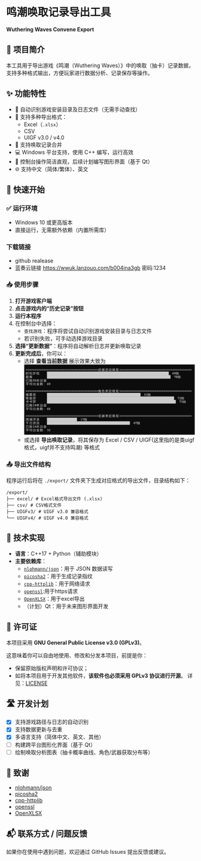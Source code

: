 # 鸣潮唤取记录导出工具  
**Wuthering Waves Convene Export**

## 📌 项目简介
本工具用于导出游戏《鸣潮（Wuthering Waves）》中的唤取（抽卡）记录数据，支持多种格式输出，方便玩家进行数据分析、记录保存等操作。


## ✨ 功能特性
- 📂 自动识别游戏安装目录及日志文件（无需手动查找）
- 📝 支持多种导出格式：
  - Excel（`.xlsx`）
  - CSV
  - UIGF v3.0 / v4.0
- 🔄 支持唤取记录合并
- 💻 Windows 平台支持，使用 C++ 编写，运行高效
- 🧾 控制台操作简洁直观，后续计划编写图形界面（基于 Qt）
- 🌐 支持中文（简体/繁体）、英文

## 🚀 快速开始

### ✅ 运行环境
- Windows 10 或更高版本
- 直接运行，无需额外依赖（内置所需库）

### 下载链接
- github realease
- 蓝奏云链接 https://wwuk.lanzouo.com/b004ina3gb 密码:1234

### 📥 使用步骤
1. **打开游戏客户端**
2. **点击游戏内的“历史记录”按钮**
3. **运行本程序**
4. 在控制台中选择：
   - `查找游戏`：程序将尝试自动识别游戏安装目录与日志文件  
   - 若识别失败，可手动选择游戏目录
5. **选择“更新数据”**：程序将自动解析日志并更新唤取记录
6. **更新完成后**，你可以：
   - 选择 **查看当前数据**
     展示效果大致为
     ![展示图片](./image/展示图片.png)
   - 或选择 **导出唤取记录**，将其保存为 Excel / CSV / UIGF(这里指的是类uigf格式，uigf并不支持鸣潮) 等格式

### 📤 导出文件结构
程序运行后将在 `./export/` 文件夹下生成对应格式的导出文件，目录结构如下：
```
/export/
├── excel/ # Excel格式导出文件 (.xlsx)
├── csv/ # CSV格式文件
├── UIGFv3/ # UIGF v3.0 兼容格式
└── UIGFv4/ # UIGF v4.0 兼容格式
```


## 🧩 技术实现
- **语言**：C++17 + Python（辅助模块）
- **主要依赖库**：
  - [`nlohmann/json`](https://github.com/nlohmann/json)：用于 JSON 数据读写
  - [`picosha2`](https://github.com/okdshin/PicoSHA2)：用于生成记录指纹
  - [`cpp-httplib`](https://github.com/yhirose/cpp-httplib)：用于网络请求
  - [`openssl`](https://github.com/openssl/openssl):用于https请求
  - [`OpenXLSX`](https://github.com/troldal/OpenXLSX)：用于excel导出
  - （计划）Qt：用于未来图形界面开发

## 📃 许可证
本项目采用 **GNU General Public License v3.0 (GPLv3)**。

这意味着你可以自由地使用、修改和分发本项目，前提是你：
- 保留原始版权声明和许可协议；
- 如将本项目用于开发其他软件，**该软件也必须采用 GPLv3 协议进行开源**。
详见：[LICENSE](./LICENSE)

## 🛣️ 开发计划
- [x] 支持游戏路径与日志的自动识别
- [x] 支持数据更新与去重
- [x] 多语言支持（简体中文、英文、其他）
- [ ] 构建跨平台图形化界面（基于 Qt）
- [ ] 绘制唤取分析图表（抽卡概率曲线、角色/武器获取分布等）

## 🙌 致谢
- [nlohmann/json](https://github.com/nlohmann/json)
- [picosha2](https://github.com/okdshin/PicoSHA2)
- [cpp-httplib](https://github.com/yhirose/cpp-httplib)
- [openssl](https://github.com/openssl/openssl)
- [OpenXLSX](https://github.com/troldal/OpenXLSX)

## 📬 联系方式 / 问题反馈
如果你在使用中遇到问题，欢迎通过 GitHub Issues 提出反馈或建议。

